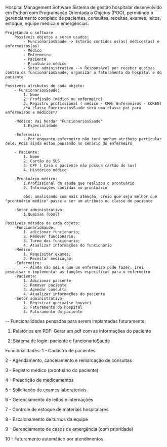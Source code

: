 Hospital Management Software
Sistema de gestão hospitalar desenvolvido em Python com Programação Orientada a Objetos (POO), permitindo o gerenciamento completo de pacientes, consultas, receitas, exames, leitos, estoque, equipe médica e emergências.

    Projetando o software
        Possíveis objetos a serem usados:
            - FuncionariosSaude -> Estarão contidos os(as) médicos(as) e enfermeiros(as)
            - Médico
            - Enfermeiro
            - Paciente
            - Prontuário médico
            - Setor administrativo --> Responsável por receber queixas contra os funcionáriosSaude, organizar o faturamento do hospital e do paciente

    Possíveis atributos de cada objeto:
        - FuncionariosSaude:
            1. Nome
            2. Profissão (médico ou enfermeiro)
            3. Registro profissional ( medico - CRM; Enfermeiros - COREN)
            /*A classe FucnioraiosSaude será uma classe pai para enfermeiros e médicos*/
        
        -Médico: Vai herdar "FuncionariosSaude"
            1.Especialidade
        
        -Enfermeiro:
            --Por enquanto enfermeiro não terá nenhum atributo particular dele. Pois ainda estou pensando no cenário do enfermeiro
        
        - Paciente:
            1. Nome
            2. Cartão do SUS
            3. CPF ( Caso o paciente não possua cartão do sus)
            4. Histórico médico

        -Prontuário médico:
            1.Profissional da sáude que realizou o prontuário
            2. Informações contidas no prontuário

            obs: analisando com mais atenção, creio que seja melhor que "prontuário médico" passe a ser um atributo ou classe do paciente

        -Setor administrativo:
            1.Queixas (bool)

    Possíveis métodos de cada objeto:
        -FuncionarioSaude:
            1. adicionar funcionario;
            2. Remover funcionario;
            3. Turno dos funcionario;
            4. Atualizar informações do funcionário
        -Médico:
            1. Requisitar exames;
            2. Receitar medicação;
        -Enfermeiro:
            -- Ainda não sei o que um enfermeiro pode fazer, irei pesquisar e implementar as funções específicas para o enfermeiro
        -Paciente:
            1. Adicionar paciente
            2. Remover paciente
            3. Agendar consulta
            4. Atualizar informações do paciente
        -Setor administrativo:
            1. Registrar queixa(se houver)
            2. Faturamento do hospital
            3. Faturamento do paciente

-- Funcionalidades pensadas para serem implantadas futuramente:

1. Relatórios em PDF: Gerar um pdf com as informações do paciente

2. Sistema de login: paciente e funcionarioSaude            


                   

Funcionalidades:
1 - Cadastro de pacientes

2 - Agendamento, cancelamento e remarcação de consultas

3 - Registro médico (prontuário do paciente)

4 - Prescrição de medicamentos

5 - Solicitação de exames laboratoriais

6 - Gerenciamento de leitos e internações

7 - Controle de estoque de materiais hospitalares

8 - Escalonamento de turnos da equipe

9 - Gerenciamento de casos de emergência (com prioridade)

10 - Faturamento automático por atendimentos



